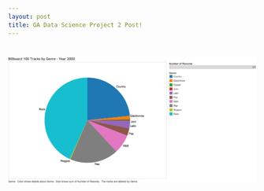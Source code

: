 ```yaml
---
layout: post
title: GA Data Science Project 2 Post!
---
```


# ![](https://raw.githubusercontent.com/terryhwchan/terryhwchan.github.io/master/1.png)


<!--Next you can update your site name, avatar and other options using the _config.yml file in the root of your repository (shown below).-->

<!--![_config.yml]({{ site.baseurl }}/images/config.png)-->

<!--The easiest way to make your first post is to edit this one. Go into /_posts/ and update the Hello World markdown file. For more instructions head over to the [Jekyll Now repository](https://github.com/barryclark/jekyll-now) on GitHub.-->
